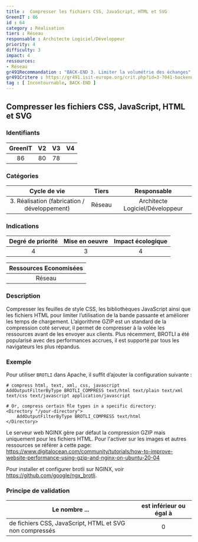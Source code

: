 ```yaml
---
title :  Compresser les fichiers CSS, JavaScript, HTML et SVG
GreenIT : 86
id : 64
category : Réalisation
tiers : Réseau
responsable : Architecte Logiciel/Développeur
priority: 4
difficulty: 3
impact: 4
ressources:
- Réseau
gr491Recommandation : "BACK-END 3. Limiter la volumétrie des échanges"
gr491Critere : https://gr491.isit-europe.org/crit.php?id=3-7041-backend-les-echanges-indispensables-doivent-permettre-de-reduire
tag : [ Incontournable, BACK-END ]
---
```


## Compresser les fichiers CSS, JavaScript, HTML et SVG

### Identifiants

| GreenIT |  V2  |  V3  |  V4  |
|:-------:|:----:|:----:|:----:|
|   86   |  80 | 78  |      |

### Catégories

| Cycle de vie |  Tiers  |  Responsable  |
|:---------:|:----:|:----:|
| 3. Réalisation (fabrication / développement) | Réseau | Architecte Logiciel/Développeur |

### Indications

| Degré de priorité |      Mise en oeuvre       |  Impact écologique    |
|:-------------------:|:-------------------------:|:---------------------:|
| 4 | 3 | 4 |

|Ressources Economisées                                      |
|:----------------------------------------------------------:|
| Réseau  |

### Description

Compresser les feuilles de style CSS, les bibliothèques JavaScript ainsi que les fichiers HTML pour limiter l’utilisation de la bande passante et améliorer les temps de chargement.
L’algorithme GZIP est un standard de la compression coté serveur, il permet de compresser à la volée les ressources avant de les envoyer aux clients.
Plus récemment, BROTLI a été popularisé avec des performances accrues, il est supporté par tous les navigateurs les plus répandus.
### Exemple

Pour utiliser `BROTLI` dans Apache, il suffit d’ajouter la configuration suivante :

```
# compress html, text, xml, css, javascript
AddOutputFilterByType BROTLI_COMPRESS text/html text/plain text/xml text/css text/javascript application/javascript

# Or, compress certain ﬁle types in a specific directory:
<Directory "/your-directory">
    AddOutputFilterByType BROTLI_COMPRESS text/html
</Directory>
```

Le serveur web NGINX gère par défaut la compression GZIP mais uniquement pour les fichiers HTML. 
Pour l'activer sur les images et autres ressources se référer à cette page: https://www.digitalocean.com/community/tutorials/how-to-improve-website-performance-using-gzip-and-nginx-on-ubuntu-20-04

Pour installer et configurer brotli sur NGINX, voir https://github.com/google/ngx_brotli.
### Principe de validation

| Le nombre ...     | est inférieur ou égal à   |  
|-------------------|:-------------------------:|
| de fichiers CSS, JavaScript,  HTML et SVG non compressés  |  0 |
